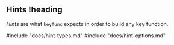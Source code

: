 ## Hints !heading

*Hints* are what `keyfunc` expects in order to build any key function.

#include "docs/hint-types.md"
#include "docs/hint-options.md"

